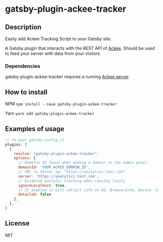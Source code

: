 # gatsby-plugin-ackee-tracker

## Description
Easily add Ackee Tracking Script to your Gatsby site.

A Gatsby plugin that interacts with the REST API of [Ackee](https://github.com/electerious/Ackee). Should be used to feed your server with data from your visitors.
### Dependencies
gatsby-plugin-ackee-tracker requires a running [Ackee server](https://github.com/electerious/Ackee).
## How to install

NPM
`npm install --save gatsby-plugin-ackee-tracker`

Yarn
`yarn add gatsby-plugin-ackee-tracker`

## Examples of usage

```javascript
// In your gatsby-config.js
plugins: [
  {
    resolve: "gatsby-plugin-ackee-tracker",
    options: {
      // Domatin ID found when adding a domain in the admin panel.
      domainId: 'YOUR_ACKEE_DOMAIN_ID',
      // URL to Server eg: "https://analytics.test.com".
      server: 'https://analytics.test.com',
      // Disabled analytic tracking when running localy
      ignoreLocalhost: true,
      // If enabled it will collect info on OS, BrowserInfo, Device  & ScreenSize
      detailed: false
    },
  },
]
```

## License

MIT
